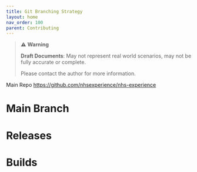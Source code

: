 ```yaml
---
title: Git Branching Strategy
layout: home
nav_order: 100
parent: Contributing
---
```

> ⚠️ **Warning**
>  
> **Draft Documents**: May not represent real world scenarios, may not be fully accurate or complete.
>
> Please contact the author for more information.
> 


Main Repo
https://github.com/nhsexperience/nhs-experience

# Main Branch

# Releases

# Builds
